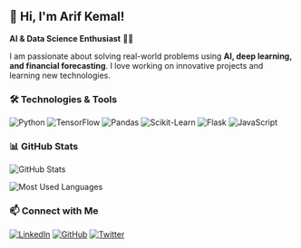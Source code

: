 ## 🚀 Hi, I'm Arif Kemal!

**AI & Data Science Enthusiast** 🧠💡

I am passionate about solving real-world problems using **AI, deep learning, and financial forecasting**. I love working on innovative projects and learning new technologies.

### 🛠 Technologies & Tools

![Python](https://img.shields.io/badge/Python-3776AB?style=for-the-badge&logo=python&logoColor=white)
![TensorFlow](https://img.shields.io/badge/TensorFlow-FF6F00?style=for-the-badge&logo=tensorflow&logoColor=white)
![Pandas](https://img.shields.io/badge/Pandas-150458?style=for-the-badge&logo=pandas&logoColor=white)
![Scikit-Learn](https://img.shields.io/badge/Scikit%20Learn-F7931E?style=for-the-badge&logo=scikit-learn&logoColor=white)
![Flask](https://img.shields.io/badge/Flask-000000?style=for-the-badge&logo=flask&logoColor=white)
![JavaScript](https://img.shields.io/badge/JavaScript-F7DF1E?style=for-the-badge&logo=javascript&logoColor=black)

### 📊 GitHub Stats

![GitHub Stats](https://github-readme-stats.vercel.app/api?username=arifkemal&show_icons=true&theme=rose)

![Most Used Languages](https://github-readme-stats.vercel.app/api/top-langs/?username=arifkemal&layout=compact&theme=rose)


### 📫 Connect with Me

[![LinkedIn](https://img.shields.io/badge/LinkedIn-0077B5?style=for-the-badge&logo=linkedin&logoColor=white)](https://www.linkedin.com/in/arif-kemal-erdönmez-8b3055220/)
[![GitHub](https://img.shields.io/badge/GitHub-100000?style=for-the-badge&logo=github&logoColor=white)](https://github.com/arifkemal)
[![Twitter](https://img.shields.io/badge/Twitter-1DA1F2?style=for-the-badge&logo=twitter&logoColor=white)](https://twitter.com/ake1611)
